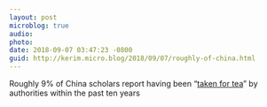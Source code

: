 ```yaml
---
layout: post
microblog: true
audio: 
photo: 
date: 2018-09-07 03:47:23 -0800
guid: http://kerim.micro.blog/2018/09/07/roughly-of-china.html
---
```

Roughly 9% of China scholars report having been “[taken for tea](https://ssrn.com/abstract=3243059)” by authorities within the past ten years
